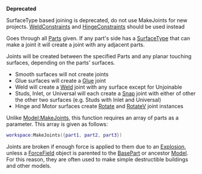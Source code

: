 **Deprecated**

SurfaceType based joining is deprecated, do not use MakeJoints for new projects. [WeldConstraints](https://developer.roblox.com/en-us/api-reference/class/WeldConstraint) and [HingeConstraints](https://developer.roblox.com/en-us/api-reference/class/HingeConstraint) should be used instead

Goes through all [Parts](https://developer.roblox.com/en-us/api-reference/class/BasePart) given. If any part's side has a [SurfaceType](https://developer.roblox.com/en-us/api-reference/enum/SurfaceType) that can make a joint it will create a joint with any adjacent parts.

Joints will be created between the specified Parts and any planar touching surfaces, depending on the parts' surfaces.

*   Smooth surfaces will not create joints
*   Glue surfaces will create a [Glue](https://developer.roblox.com/en-us/api-reference/class/Glue) joint
*   Weld will create a [Weld](https://developer.roblox.com/en-us/api-reference/class/Weld) joint with any surface except for Unjoinable
*   Studs, Inlet, or Universal will each create a [Snap](https://developer.roblox.com/en-us/api-reference/class/Snap) joint with either of other the other two surfaces (e.g. Studs with Inlet and Universal)
*   Hinge and Motor surfaces create [Rotate](https://developer.roblox.com/en-us/api-reference/class/Rotate) and [RotateV](https://developer.roblox.com/en-us/api-reference/class/RotateV) joint instances

Unlike [Model:MakeJoints](https://developer.roblox.com/en-us/api-reference/function/Model/MakeJoints), this function requires an array of parts as a parameter. This array is given as follows:

```Lua
workspace:MakeJoints({part1, part2, part3})
``` 

Joints are broken if enough force is applied to them due to an [Explosion](https://developer.roblox.com/en-us/api-reference/class/Explosion), unless a [ForceField](https://developer.roblox.com/en-us/api-reference/class/ForceField) object is parented to the [BasePart](https://developer.roblox.com/en-us/api-reference/class/BasePart) or ancestor [Model](https://developer.roblox.com/en-us/api-reference/class/Model). For this reason, they are often used to make simple destructible buildings and other models.